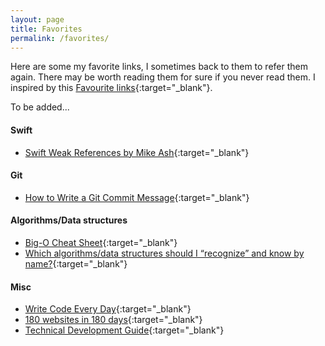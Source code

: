 ```yaml
---
layout: page
title: Favorites
permalink: /favorites/
---
```


Here are some my favorite links, I sometimes back to them to refer them again. There may be worth reading them for sure if you never read them. I inspired by this [Favourite links](http://szulctomasz.com/favourite-links.html){:target="_blank"}.

To be added...

#### Swift
- [Swift Weak References by Mike Ash](https://www.mikeash.com/pyblog/friday-qa-2015-12-11-swift-weak-references.html){:target="_blank"}

#### Git
- [How to Write a Git Commit Message](http://chris.beams.io/posts/git-commit/){:target="_blank"}

#### Algorithms/Data structures
- [Big-O Cheat Sheet](http://bigocheatsheet.com/){:target="_blank"}
- [Which algorithms/data structures should I “recognize” and know by name?](http://programmers.stackexchange.com/a/155649/225558){:target="_blank"}

#### Misc
- [Write Code Every Day](http://ejohn.org/blog/write-code-every-day/){:target="_blank"}
- [180 websites in 180 days](https://jenniferdewalt.com/){:target="_blank"}
- [Technical Development Guide](https://www.google.com/about/careers/students/guide-to-technical-development.html){:target="_blank"}
